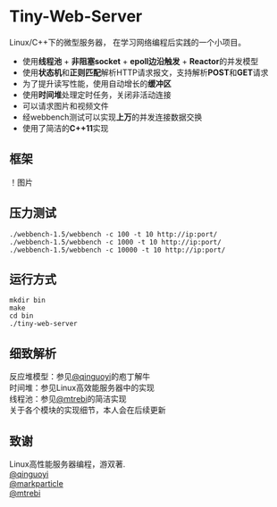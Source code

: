 # Tiny-Web-Server
Linux/C++下的微型服务器， 在学习网络编程后实践的一个小项目。
+ 使用**线程池** + **非阻塞socket** + **epoll边沿触发** + **Reactor**的并发模型
+ 使用**状态机**和**正则匹配**解析HTTP请求报文，支持解析**POST**和**GET**请求
+ 为了提升读写性能，使用自动增长的**缓冲区**
+ 使用**时间堆**处理定时任务，关闭非活动连接
+ 可以请求图片和视频文件
+ 经webbench测试可以实现**上万**的并发连接数据交换
+ 使用了简洁的**C++11**实现

框架
---
！图片

压力测试
---
```
./webbench-1.5/webbench -c 100 -t 10 http://ip:port/
./webbench-1.5/webbench -c 1000 -t 10 http://ip:port/
./webbench-1.5/webbench -c 10000 -t 10 http://ip:port/
```

运行方式
---
```
mkdir bin
make
cd bin
./tiny-web-server
```

细致解析
---
反应堆模型：参见[@qinguoyi](https://github.com/qinguoyi/TinyWebServer)的庖丁解牛  
时间堆：参见Linux高效能服务器中的实现  
线程池：参见[@mtrebi](https://github.com/mtrebi/thread-pool)的简洁实现  
关于各个模块的实现细节，本人会在后续更新  

致谢
---
Linux高性能服务器编程，游双著.   
[@qinguoyi](https://github.com/qinguoyi/TinyWebServer)   
[@markparticle](https://github.com/markparticle/WebServer/)  
[@mtrebi](https://github.com/mtrebi/thread-pool)  


